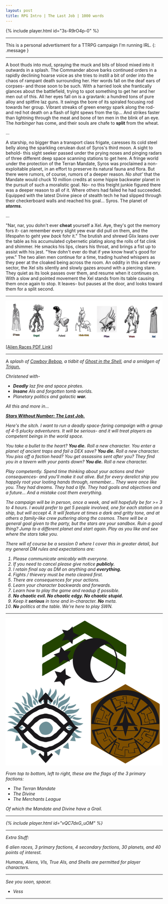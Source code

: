 ```yaml
---
layout: post
title: RPG Intro | The Last Job | 1000 words
---
```


{% include player.html id="3s-R9rO4p-0" %}

<hr>

This is a personal advertisment for a TTRPG campaign I'm running IRL.
{: .message }

<hr>

A boot thuds into mud, spraying the muck and bits of blood mixed into it outwards in a splash. The Commander above barks continued orders in a rapidly declining hoarse voice as she tries to instill a bit of order into the chaos of rampant death surrounding her. Her words fall on the deaf ears of corpses- and those soon to be such. With a harried look she frantically glances about the battlefield, trying to spot something to get her and her men out of this. All her eyes fall on is a gravtank: a hundred tons of pure alloy and spitfire laz guns. It swings the bore of its spiraled focusing rod towards her group. Vibrant streaks of green energy spark along the rod- and red hot death on a flash of light spews from the tip... And strikes faster than lightning through the meat and bone of ten men in the blink of an eye. The <em>harbinger</em> has come, and their souls are chafe to <strong>split</strong> from the wheat.

...

A starship, no bigger than a transport class frigate, caresses its cold steel belly along the sparkling cerulean dust of Syros's third moon. A sight to behold- this sight seeker passed under the prying noses and pinging radars of three different deep space scanning stations to get here. A fringe world under the protection of the Terran Mandate, Syros was proclaimed a non-exploitable planet, in an effort to preserve its natural fauna and flora. But there were rumors, of course, rumors of a deeper reason. <em>No shot'</em> that the Mandate would chuck 10 million credits at some hippie backwater planet in the pursuit of such a moralistic goal. No- no this freight junkie figured there was a deeper reason to all of it. Where others had failed he had succeeded. Equipped with the latest Divine piece of stealth tech he had slipped through their checkerboard walls and reached his goal... Syros. The planet of <em><strong>storms.</strong></em>

...

"Nar, nar, you dohn't ever <strong>cheat</strong> yourself a Xel. Aye, they's got the memory fors it- can remember every slight yew evar did pull on them, and the lifespahn to geht yew <em>back</em> fohr it." The brutish and shrewd Glix leans over the table as his accumulated cybernetic plating along the rolls of fat clink and shimmer. He smacks his lips, clears his throat, and brings a fist up to assist with his jest. "Yew dohn't ever do that if yew know hwat's good for yew." The two alien men continue for a time, trading hushed whispers as they peer at the cloaked being across the room. An oddity in this and every sector, the Xel sits silently and slowly gazes around with a piercing stare. They quiet as its look passes over them, and resume when it continues on. With a slow and pointed movement the Xel stands from its table causing them once again to stop. It leaves- but pauses at the door, and looks toward them for a split second.

<hr>

![Races](/assets/races.png "A picture of blobby aliens.")

<a href="/assets/races.pdf">[Alien Races PDF Link]</a>

<hr>

A <em>splash<em> of <a href="https://www.youtube.com/watch?v=EL-D9LrFJd4">Cowboy Bebop</a>, a <em>tidbit</em> of <a href="https://www.youtube.com/watch?v=sAzVt87G5Cs">Ghost in the Shell</a>, and a <em>smidgen</em> of <a href="https://www.youtube.com/watch?v=4OxFSy8G5wk">Trigun.</a>

Christened with-

- <strong>Deadly</strong> laz fire and space pirates.
- <strong>Insane</strong> AIs and forgotten tomb worlds.
- Planetary politics and galactic <strong>war.</strong>

All this and more in...

<strong><u>Stars Without Number: <em>The Last Job.</em></u></strong>

Here's the sitch. I want to run a deadly space-faring campaign with a group of 4-5 plucky adventurers.
It will be serious- and it will treat players as <em>competent</em> beings in the world space.

You take a bullet to the heart? <strong>You die.</strong> <em>Roll a new character.</em>
You enter a planet of ancient traps and fail a DEX save? <strong>You die.</strong> <em>Roll a new character.</em>
You piss off a faction head? You get assassins sent after you? They find you in a tavern with your pants down?
<strong>You die.</strong> <em>Roll a new character.</em>

Play competently. Spend time thinking about your actions and their consequences- and you'll make it out alive.
But for every derelict ship you happily root your looting hands through, remember... They were once like you.
They had dreams. They had a life. They had goals and objectives and a future... And a mistake <em>cost them everything.</em>

The campaign will be in person, once a week, and will hopefully be for >= 3 to 4 hours.
I would prefer to get 5 people involved, one for each station on a ship, but will accept 4.
It will feature at times a dark and gritty tone, and at others a family-like crew puttering along the cosmos.
There will be a general goal given to the party, but the stars are your sandbox.
Ruin a good thing? Jump to a different planet and start again.
Play as you like and see where the stars take you.

There will of course be a session 0 where I cover this in greater detail, but my general DM rules and expectations are:

1. Please communicate amicably with everyone.
2. If you need to cancel please give notice <strong>publicly.</strong>
3. I retain final say as DM on <em>anything</em> and <strong>everything.</strong>
4. Fights / thievery must be meta cleared first.
5. There are <em>consequences</em> for your actions.
7. Learn your character backwards and forwards.
8. Learn how to play the game and readup if possible.
8. <strong>No chaotic evil. No chaotic edgy. No chaotic stupid.</strong>
9. Keep it <strong>serious</strong> in tone and in-character. <strong>No</strong> meta.
10. <strong>No</strong> politics at the table. We're here to play <em>SWN.</em>

<hr>

![Flags](/assets/flags.png "A picture of kitchen utensils.")

From top to bottom, left to right, these are the flags of the 3 primary factions:

- The Terran Mandate
- The Divine
- The Merchants League

Of which the Mandate and Divine have a Grail.

<hr>

{% include player.html id="vQC7dxG_uOM" %}

<hr>

Extra Stuff:

6 alien races, 3 primary factions, 4 secondary factions, 30 planets, and 40 points of interest.

Humans, Aliens, VIs, True AIs, and Shells are permitted for player characters.

<hr>

See you soon, spacer.

- Vess

<hr>
